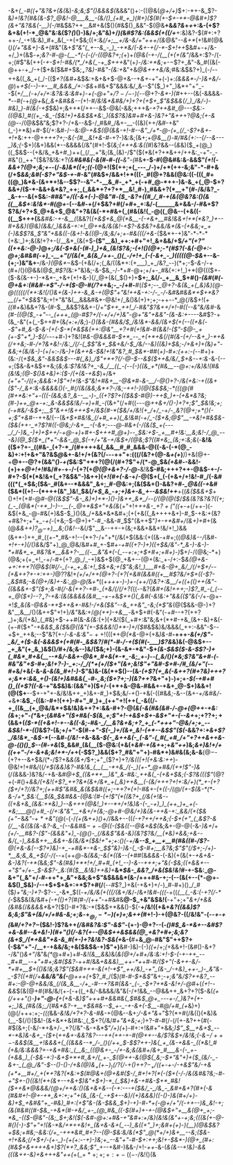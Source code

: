 -&+*(_-#((+"&?&+(&(*&)_-&;&;$"()&&&$(_&&&"()+:-((@&(_@+/+)_$+:-*+-&_$?-&_)+!&?(#&(&-$?_@&!-@___&__-(&/()_(+#_+_)(#+)($(#(+-$+-+*-@&#+)$?(&+"&?&&(*-__)(*-/_#&$&?++__&#+&($()(#&$()_&&"-$(@&__+&_&?&_+*+*+:&-(+$?&+&(+!-*_@&"&:&($?_(_)()-)&/+;&"&)+/_)(_&*_#$?&:(&&$(_+(_(_/+*__+:&)&?-$(#+:+?++-/_-+!&:&)_#+_&(_-+(+$&;((+:&_(/+;__+/&-&/+"+++/(&_@&"_--&+*_(+!&#(@&(_)(/+"&&+)-&+_(#&"(&+_$"&"(_+--&_-_)_-+*&/(-&+-+(/-*-$+!++_$&#+-+/&-+/_)+(&$_-+;&?-#-@-(__-*(-(-(/-((@&?+;(_+)+_(@&(-+-/(__(+(+(&"_/&&+:$?-/(-+;(#$"&(++(*-+-$+!-#&/(*_/+&(_-+_$+++*&"(+_)-/&:+*&;+_-$-$$?+_&"-&_#((&(-@++-+_/-+($+&($&#+$&;_$_+$?&)-#&"-(&:+_&"+&_@&+++&/&;_#&:&$&?+)_(-/--++&((_&_+(_/-(($_$+$$?($&#+_&$&:+&+&+$-@+&--+_&+_-+"+(-)+:_(&&&*_-_/-)&+&/-@_)+_+$(--)-+-__#_&&&_/+:-$&_+#&+$"&&&:&/_&--$"($_)+"_)&*+"+"_--$(+_/__(-+/+/+:&?&:&:&#+)-*+(-@+"+/$?-/-$-)(--*_@+?_-&*-)(#_++--(&(-&&&&_-*-_-#_(_-+_(@+_&*(_&+&#&&--(*+!-#_/&!&*&#&/+)+?+(+$+_$"&$&&(/_)_/&/-)-#&)_)-#(&(-+$_$&)+;&++*(/++--&$-@&(-&&;+++&-*+?++&#_@---$&:-((@&)_#((+_-&_-($&!+)+&&$&*&:_)(&$?&)&#+#+&-)&?+"&++*+?_@&;(+-&(@_--/(@&$&"&;$?+?-/+&--&$-/_#&#_/&+-__-((&)(++/&#-+&"(_-)+*&)+#-$(/+:&#-/--&:_@-+&$(@(&&-+!-#--&"_/+*-@-(+_(/_-$?+&+-+!+_&:++-@+*+++?+;_-&(-_(#__&!+&-#-*+?-)&:&;(&+;+*_@&__(_)-#_/___#&(+:--(/--_&--_-_)&;(*-$+)(&+)&&(*--&&&&(/&"(#+!-$(_&;(+++&:&((#_)&?&&--(*&*&)($_+(@_)((_$&$--(+&/&_+&+#_)++(_(/__+"&;(&_(&)-/$"($(*&(+?+*&++/++&:_-+"-_-#&"()_++"($&?&!&:+?_(&__#&#&(-&(#-#-((-__&"-(_#&__+-$-#(@&#&:&-&&$"_(+!(-&&+?(@+;&;+-_-(/-_&)&*((+;((-_(@+!($(++;+(_---_/-)+/+*(++-&;&"-*-#+&(/+$_&&;&#(-$?+"&$-+-#_-&"(#&$+/&&+!+*(((-_#(@+?&&(@&:((-(((_#+((@_)&*&-(&+*+!&--$$?--&"-*-__&_#-_+*_+(-+#_@-*++-)&-&_+(_@-$+?&&+/($-*-&&+&*&?_++;_(_&&*+?+?+*__&!_#-)_#&&+?(*__+"(#-/&/&?_-_&-+--&(+$&:-#_#&"+/((-&+(-)-@&"_#-_($_-&?+((#_/_#-+(&(@&?&:()(&((__&$+:&!&*-#(@+_-(--&#-+(/+$&?+#(/+#+_+:&/-(______&+&&-/-#&+$?$?&/+?+$_@+&+$_@&"+?&(&(-*+#&+(_(#&(&!(_-@((_@&--(+&((-((__$+++(__&*&#&:-+-&__(*(&&?(*(+&$+&_@(*&__-(-+&+__#&!&&+!+*(*&?_)+--#+&&)(@&)(&&/_)&&&-+:+!_@+*&/&(&!-+$?_-&$&?+&&/&*(&-(+&&;+_+(-)&$$?&_$"&"+&&((-(&+!_-&((@-/&;&/+;+_-#&((_(/+&-*($&*+-+)&"-*-*-*(+&:_)+;&(&!+?+-(/__&*_(&(+$__-($"__&)_++:+#+"+!_&+&&/+$_/+"($+?$"((++&:-@-)_@+;_/&(-$+&(-(#-)_)+&_(&!$?&;-(+!()(@+;-*(#$?(-&(-@+:-@+;&#&#(-+)_-__+"(/(&(*_&(&_/++-_()(_-/+!+_(-(-&+_-_)(((((@-$&_+--&-(+;-)&"&+-__/&_-)(@&*_$-$&$-(+&(/+;(_&/((&*+:(+___)_+_/&?_--)(*+;-$-_&-_/-+(#+/()(@&&(@_$_#$?(_&:+"&)&;-&-$&_-/-*+#-@+;+/+-_#&(+:+!_)+*(@((($+-($-&(&-+-)-*&*-_+&+(+!+&-)(/_@+(&(_$()+)+__$+;_&(/-_+__&_$+#()_-(&_#(#_(-@+&+:(#&#-+$"-/-*($-@-#(/$?+$_+&;-_-/+#-__#(*($+;--_@+?-&(&_+(_&)&)(@-@(((((/(*+:&!(/()&+(&-)++-&_&-+(@$"+"&!++&-+:-/-_-/-*&#&#_&&*+$+*&?__(/+"+$&_$"&;+!+"&"&(__&&&#&*-@&!+/_&()&(+)+;+;-++--*_@(/&$+!(_+((#+_&)&&+?&-(#-$__&&$?&&+-(/+"_$++_++!_/-#&"$?&++/+!-#((--&"&/&#_-&*(#-((@($_-+"--_(+++_(@-#$?+/(*-*+/+/+)&"-@+"&"+&&"-(&-&:+--*--&#$?-+(&_-&"(+(_-$++_#_+(&_(+:+/&;_)-*()_(_&&-_(_#&_&/_$_/&!&*-&&/(&+$($+$(--((+&(--$"+#_&-$-&-(+(-$-*(*&$_&(++:_@&"__+?+#_(+!&#-#(&&!-($"-$_@-_+(+-$"+*_)-$(/-*--+#_-_)+?&!(#_&-@&&&#-$+*_--_+(+*+&(/(#(&-(+/--&+_)-*+&(/++&;-#-/+?&+&!-/&:_/(/-(_$$"&+_$&+&/-$_/&/--&)((&)+$&;-/+&+)+(_&_)+"-&&;+(&/&___-)-_(_+/+:-/&-_)+(&++&-$&!+!&"&?_#_$&*-#_#(_+)-#+:(++:-(-_-#+)+(&:-/(_+$&_&"-&&$&$---#(_&)_/$"+*+?(/-@-$--&$($++&/&/_$+&-_-_+:&-_&-(--+;($&-&+&$++&;(_&;&:$?&!&?+_-&_/__((_-(--(-)((&_+*(#&__--@+:+/&)&!(#&(&!&;(@-$()&+&)+:($-/(+(&-+&$_)+/&+_(+"+"-/((+;&&&:+)$"+!+!&-$"&!+#&+__-@&*_#-*&_-__/-@()+?-/&(+_&:_-+((&_+_($"-/_&+:&-&&&&()(-_#(/(&(&&;&*+?-/&;-++!-)(@($&$&;-*(((@(#(#+*&:+"+-(((-(&&;&?_&--__-)-_((+?$?+(($&$-#_@_)-++$_)+-(+&*&?&;(#-)++_@+-+:_&-&&$&!&/-_+)+#_-(*(&+"(/+#((---@_++&+/()-)+?+;$"_$&!&;+;(-+#&/-*&$+;__$"&++!&*+++$+/&$(#-*($&/+/&!(+_/+/_-+/-_&?(@+;+*()(-+;$"+&_#--++&!(--(&*+$+#&!&_(/+#_++)(_&!&#(-+/_-($_+&;_@$"__-+&!+#&$&-($&(++-_+?$?_#((-@&;_/-&+__-(_-&+;---@-#_&+(-/(&($_+(---_/_/-)&_-)+)+$_++/-+_@-_+)+#+_-$+++#_@+)--_$&:+$-_+__#+!&:__&;&!-/_@_---&)(@_$($+_(*+"-&&-_@_$(-+/+"&-+/&$+/(@&;$?((_#_+&;_(&;+:&;&*(-__&!&(($+?+-_((#&-_(+?-*_/(#++++&(_&&__#_#_&&&-@((-&-(-*(@_-&)+:+!+&+"&?&$_@_&+-&!+/+(&?(/---++"+:(((/(&$?+$(@-&_+(+_)___)_)+&(@+-+__@+--@$?+$(&&"()_-+(_$&:$"+*+?(@(/(#+?$"+/(*-@_$&_(+&#-_-&&!-(+)++_@+!+!_#&/_#+_-+-/-(+?(+_@(@+&+?-/-@-___&!&__$-#&;+++?++-@&$-+-/-#+?-$(*(*&!&+(_+?&$&"-)&++)(*+!(#+(-&-*+/-@($+(_(-(+&+/+!&!-#_/(-&#(((*(_+$&;($&-_#(&+--*&&&"_&+;_#-@&:+;(&($&+()-&&?+#-*_@&((-+*&#($&*((+!--(*+++(&"_)&!_$&(_/+$_&_-+;+)&+-&_+--&$&!++___+((_&($&&+$_+()+!+(+#-@_#-@((&$$"-&-_&)+)+*-)()-)&++_&*_/--(/(@(@($_/_$&(&?&?&?((+;(_-_(@&*(-+*_)-)--__(-_@+*&$+"+&(&_(+"+!+*++&-_$+?+($"((+-+*(/++-)(-&$(+&_-@-#&(+)&$-$_)()(&_/+&&*&*&#+;(+(+&((_&++++&+)-#_$-+&:+(&?+#&?+;+"+*_-+(-*(+&;-$-@+)+"-#_-&&-#_$$"(&++$"_)+-+*&#+/(&+)+#_+(&(@_&&++)$?_@-$+)__&;()&!-_-&(/$"__&--++-+(&;+&&+&&+!&/+!_)&&(&+*-)++_#_((+-*_#&-+!--(*+?-/+"+*(/&(+$(&&:(+((&_-_+#+;((_@&)&--/_(&#-_+!+-+)(/()&_&/$"+)_@_@&/&#+#_+-$_#+-+#((+?-)+)((+$&/&"-*_&-)-&-)-*+#&*_+_#&?&*__&&+?-__((-__&"&*(-(_--+:+;+$+#+;+#+)-)_$+/-/(@&;-*+)(@&;+(+_+!_-+/-#+(+?_@_/_-+)&$+$(@_+&+--(@+(&:_+-/+:-$_&(@+&-++:+++?(@&$(#(/-_(-+_+_&:+!_$&+&;+($"&;&!_)___#+&-@+_&/_/(/+$+/--(+&++?+-+:++-)_@$?$?&!+*_(+/+/++(@+?-(+?(+&#(&&#((+__#$?&/+$+((-$?-_&$_#&;-&(@+/&)+-&:_@-@(*&_+*_((*++++-)-)+-_(+_+/()&?+:&__/+((_+(()++(_&"-_((&_&_&_+-$"($+;&-_#(/-&(++?_-+#-_(+&/(/(/+?(*((_-_-&?(_&#+(&!+++;-)$?_#_-(_(--+_@($+)--$?_+$?-+&:(&(&&&&(&#__-+-+_&_$++()(_&#(-&!&:+"&&(($"&(-/_+-@+-+!_$_&(&-@&&-*+$++&*-#&!-/+&($&"--&_++&"_-&;(*$"&_(@($&&-@-)+?&"__&__/()(&++$"+!+)_/&"_&&:+/_@(++)-+&__-_&+$+#(-&"(-+#--+?(++?_)+;&/(+&)_(_#&)+$-_+_+#(&-_&(&:_(+)(+&!($(_+#+:&"&;&+(*+#-+&_(&+-&)+&(-(+-#($+"_-+&&$_&($_&_@((&"(+-$&&&!()+*-)+/($_#&$&)&/&&&(_++:-&&"-$--+$+_++&;--$"&?(+-/-_&-&:&"_$-++!(((*+$_@(*&_-@+(+&_)&-_#__-+++_-&(+/$"-_&/_+($-*&(-&&*&$+(+#(#-_&$&?_/_#(*-#-/-+($(#(-___)$?&_&)&(-@&$+--_+_&"(+_&_)&$()_/_#+/&;&--)&/($&;+)-(&-&*-*&"-$+*(&-$&$($-&-$$?-)+(_#&*_#+&(__--*&/-&&+-@&*_#+&(*-*_-&;_+-)--(_&/()(*&;$?&"_&+#-(-#&"&"+$-#+;&!+?-)-_+:-/_/(*+(+/($+"(&+;&!$"+"&#-$+#-/_#_(&/+"(--#+*&/+&(-&*-&-&(&_#+!-)-*$"&)&-(&(*+$()--(&-_(+$?(+_&(-&++?(#+?&)+++?+;&*+:&&_+()-(&!+)&#&&(_-#-_&;($+?+;-)(*&?+*+?_&+"+)-)+;+_-$(-+#+#()_((+$?((-&-_+"&$&)&:(&&"+)($+/-(+*+&-@&_-#_&&+-+&+_@-$+)&&+!(@($+__--$+-+"+-&/&!&++_+)&+-#_)+$&;&/-+()-+&(-((#&_&;-_&--(&+-_+/&#&/-+_&__+:&$_-((&:-#+!(++)-#+"_#_)+_(++"+!(++(_-&((/-+_((&__(+_@&/&*+$&!&)&++?+:&&-#+?-@(*&(-&(#&(&#-/-@+(_@_++-_+&:(_&*+;+"-_(*_&+;(*&#&_+"($+#&(-$(_&_+;$"+!-+&$+$+-&$+"+-(--&+*+;+?$?+;+$(&&+(_($-*((+&+!-+--&((-&;-#&-_/__&?&+&;+?_+_(-*+++"-@&/+;+_--&$&!-*-(()_&$?-(&;+/+"-$(#-*+"-$(-_)+/(&+_&!-(+*--&$$"($(*-&&?+:_+&+$?_/&!&*_-&$-*_(--&#-_(/&!-+_&-&&_-$(-_&++&(-_(-&"-(_#(_+#_/+"+?++&++&-@-(()()_$--(#_-_+&_($_&&#_(&(__($-@&:(+&(+_&#-+(&+_+;+_&"++_)&;_&+)&!+/+((++"-/+-&+&;&!+*-/+_+(-$$?_)&&($+?_#&"+"+)-#&*+)&#&(&;&-&__$(@-$-(+?+--&+$&/(*-/$?+&_&(&+/_$+;+"_($?+)+?_/&(((+!(+&:&:++_)-@&!+!+#&/((_/+$(&&)&?-#&!&_(__(__-*+&_/(-_)(+-*_@+#&/(++!$"-)&_(/_(&_&&-)&?&/-+&-&#_@+$_((&+*+__)&"_&-#&:_++&(_-(+&+$&;(-$?&((($"_$(@$?+(-#()+*&&_/(+&!(+$?_++?&*(&+/&*_+(_&)++&__(-(&/+++?+!+:&/+)(*_+-(+?($+/+?_/_/&?+;(++#$"&#&_&(&$&#((+;-++?+(+!-#&_+-(+((-/(@_/(+-$(&-*(*-&-/+*_$&:(__$(&_$&#&&-_(@&:(#-*_(+!$"(*((&?+_(/&(+!&--((+&+&_(&&:+*&)_)--&+++(@&!_)+--*+/+!&)&-(-_-+)_)_(++_)+_+(-*&;___@()+#_-(/+:&"&"__+&+/+(&;-@+#-@&/+)&(&-++&-+:_&&/(+($&(+"_$-$&_&"-$+*+$&"(@_(-(-/_(+(_&+_+)()+/_/&&+--((*(-+?++_/++&;_(-$+(+"_(_&$?-&(/__-&((&(&-&?-&_-(--&&#&$-+-@($(-($&((--@&+&$(*&;&+-@-@(-&-_)&+_/+*(_+/-__#&?-$($$"-(&&&"+)_-(@()-_(/&&$"_&&-&)_(&?$?&/__(*&)+&&;+&--&/(_-)_&&&++__&&+-&(&/&*($&!+"+;+:()(-+/__&--$_+__+__#(#&((#-/$?-__@(+&-&(--$?+)&)-+_-+#&*-+&-_$$"&)-)&-(_-$-#+;__&?&;$"$"(/_$+;-/+)-*__&;&_&_+$(/-/(--*+(++_@-_&_(&&;-&(*((&--(+#_#(&_&&&-_(-&)(+(&(+-_+&+&-&-)&?(-+*(_&*&;$"-&(#&)+*+!+/_#+#_(+!_--)-&--+++;+"&(-$&;((+&&+--+"$"+/+-_$-&$?-_&:(#($__&!&)++&)+*__&*_$&-_&&?_/+&($&!&!_#-+-$&:_@-&+"(_&"+/-#-++*+_&"+&&;&+$"&$&&&*(&-/+++#&-+;-(--(&(+--(*-@+-&$()_$&)-/--+$+$+&+:+*$?+#(/__(-_-_#$?_)+&(-+&+)+/-)_#-#+)()_/_#($_)+"&;-)+?_-$?--_-&*_$((_-+/&/&*(+(((/(&+/&*_/-/&_+!&#_-_(((_-+((*(__(_-&:(-+?(*_/-*(-_$&$&(&/&#+_(-+(()+?(#(#-/(++"_-+#&#&__@-$_+&"&$&!(__-+"+;+"_&+/+&&(&#&(_/_&&&&*_&+?($()-#+?&:-*($&$+*&&()-$(-__+/&!((+&+*&?((_&&)$?&;&;$"&+(&_/+/+#&-&;+;&*-+_$_@_/-*-)($+)+;&++(_#+!-)-+(@&?-((/&!&"-(-*-+-+(*&#_/+?+?_$-$($&!-)$?&++_(/&#&?&:$"-&$"_-(+-)-@+?--(*-(_)_#_$_&-*&+--&#$?+&_-&#--&+&!-)(#+"()(/_-&?(+_--@&$++&$&&(@_+&?+#+;&;&?(&+$_/(*+&&"+&-&_#(+-)+?&!&?-$&(+*&-(__#+__&_@-#&"$"++$?+(-$&"+"-/__+-+&&/&;+&($&$&-+)$"+)__&#-)&)-(-)_((+_/+;_(_+&&+!-(&#()-&+?-/&"()_&+"_/&"&_(*_@+#+)+#-*&!(&__&*&)&(_&(@+/+#+/&:&:+!-$-(-+-++_--_#+#__--+"+#+;&#($&?_-+_+#_/&&_+&&&)__++-*+_+#_-_#_/($+"(-&++-&/-*+#+__$+(()&!&;&?$"($&#+++-&(+!-*$"_++/&)_-+"_(&-_/-+&)_++-_)-_&"&-_-$?((+#(/+__&&/&"&(-__@+++(_+$?_#_/($_)(#-#-$+&$"_&+;-_+;&"&/$?++&?_--#+:-@-@+&&/&_(/(&_&__-/+_-#--+?&#(&&-_(-_-$+?+*&-&!+/-@_#+(_(+!--&&_$(&(@+#(#&/&/(+-(-+((_+&/-&&&&/&"&(-/+!&&_--@&&++_&+?+?($-&(*(+(/+++"()-__)+"-@-(__+(_+&-&)$"+++#+&&#&(_$_#&$_@+_---+-/_)&?+(+-+;_)&_(#&(&;_/(#&*&?-+__+$&#&--$_+-_-+-&+(-$__-#_@_/+#_(+*&)+)(@(/+++:+;-*(((*&&-*&!&/+?+?-&-#&*-+(@&--&+;_/-&+"&_+"$?(*+#(/&(()(*&)&(__-$(/()($&!-(&+&*+&(#&:_(_$+?(/&/_#+"&+&;+;_)+?-#-#(/-$(/($+-&?+$+$(#(_-#_$(&+;(-&/-*+&+/-_+?(/&"-&-+&*$"_/+)(_+)-#+:+!&#+"+&&;_)$"_$__+&+$_--*-*&)&-&+_-($+_(_++&+-___&_&?&?---$+$+(++-+-#(__@++--&/$?&$+/&!&;(-&$-/++-$-&&$(&__+!&&&+(_((&&&--*_/-_()(/++_$-$$?++-)&(_+_(&-+&&-_((*&!_#(+&/&:&&&?+-+&+#&:_(__&;_((@&+-_-/+-&;&(&#+/&+_#___&-(-_+-(+&&_)_(-$&-+:_)-&+$+*+#_&+/(_+-_$(@++-&(@_$(_&;-$+"&"+)+_($_(&/-_-&+-_(_@_/&"-$--()_-()-/+&(@_)&$_+(+-)_)(/$?(/-+()+$+?-_+/($(+-+-/_-_+_&$"&/-+&(+*+__#+/_+(*+?&?(*&:+$(#_@&+(@_+&#($-/_#+!+?(*(-($+(-/-/_&_(&#&?&;-#_-+"_$+-()((&!(*+(&+--+&+$_)&"+$+)-*_(_$&)_+&-+#&_-$+*_#&!($_+_+&*_@&&&/(@+/++&:()_(&+&+&-_-(-+:---+($&/_-_/&_-_&#+&+?(#+(-&(#&#+!-@+-+*_&+:+;+"+(&_(&-(_-+$_+--&)_/(*+)&&&)(*(-()-)_&(#+/+)-&_)+$_+&#&"+_-#&)_#+:(+$"&-(&-$&&_$+)-_+)-#-*+_(*-@+/+"_/(_-++--)&_&!-*+;(&(#&#((_#-$&_-+&*(#-+&/_+-_(@_#&_((-$(#+)_+-*+-(@&$+"+__&(@+_+;-*&_-(($-@&"-(&;_$+;&!($(-&#-@+:+#&-+"&#+:+/&)(*&!&(&"+-+;&;(((&(+-@-#()(*-)-*$"+"+!(&-*&/+*++&!+_(&+&-&+(_--)_&((+"_)+;&#+(+)-)(__)(@&$&?+$&;+#&;-&&:(/+_-++*&#_#+?--(@-$&:&/&_(*$"_@(*+/+)&+__--&;($&-+!+_&_&;(/+$+/-(+-_)-(+(+:--+)-)&;+_--&"+"-#-$+:_++;&!+_-$&*-)(@+_(#+:(#&$_+_&++++&_+)$?(*+?_&&;$"__+--+&#-)&&-/+!-*++-*&-(*&(&_--+!&)_-&&_(((&++-&)_$+$&+++&"++(*+(_$+*+;+;+:+-((-$-/&!()(&

